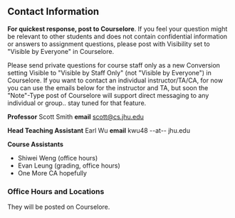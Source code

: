 ## Contact Information

**For quickest response, post to Courselore**.
If you feel your question might be relevant to other students and does not contain confidential information or answers to assignment questions, please post with Visibility set to "Visible by Everyone" in Courselore.

Please send private questions for course staff only as a new Conversion setting Visible to "Visible by Staff Only" (not "Visible by Everyone") in Courselore.  If you want to contact an individual instructor/TA/CA, for now you can use the emails below for the instructor and TA, but soon the "Note"-Type post of Courselore will support direct messaging to any individual or group.. stay tuned for that feature.

**Professor** Scott Smith
**email** [scott@cs.jhu.edu](mailto:scott@cs.jhu.edu)

**Head Teaching Assistant** Earl Wu
**email** kwu48 --at-- jhu.edu

**Course Assistants**
* Shiwei Weng (office hours)
* Evan Leung (grading, office hours)
* One More CA hopefully
### Office Hours and Locations

They will be posted on Courselore.

